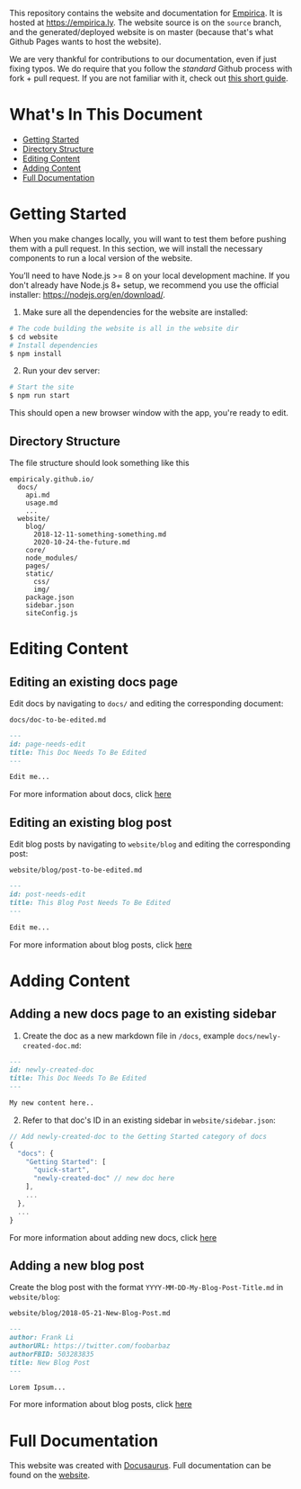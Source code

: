 This repository contains the website and documentation for
[Empirica](https://github.com/empiricaly/meteor-empirica-core). It is hosted at
https://empirica.ly. The website source is on the `source` branch, and the
generated/deployed website is on master (because that's what Github Pages wants
to host the website).

We are very thankful for contributions to our documentation, even if just fixing
typos. We do require that you follow the _standard_ Github process with fork +
pull request. If you are not familiar with it, check out
[this short guide](https://gist.github.com/Chaser324/ce0505fbed06b947d962).

# What's In This Document

- [Getting Started](#getting-started)
- [Directory Structure](#directory-structure)
- [Editing Content](#editing-content)
- [Adding Content](#adding-content)
- [Full Documentation](#full-documentation)

# Getting Started

When you make changes locally, you will want to test them before pushing them
with a pull request. In this section, we will install the necessary components
to run a local version of the website.

You’ll need to have Node.js >= 8 on your local development machine. If you don't
already have Node.js 8+ setup, we recommend you use the official installer:
https://nodejs.org/en/download/.

1. Make sure all the dependencies for the website are installed:

```sh
# The code building the website is all in the website dir
$ cd website
# Install dependencies
$ npm install
```

2. Run your dev server:

```sh
# Start the site
$ npm run start
```

This should open a new browser window with the app, you're ready to edit.

## Directory Structure

The file structure should look something like this

```
empiricaly.github.io/
  docs/
    api.md
    usage.md
    ...
  website/
    blog/
      2018-12-11-something-something.md
      2020-10-24-the-future.md
    core/
    node_modules/
    pages/
    static/
      css/
      img/
    package.json
    sidebar.json
    siteConfig.js
```

# Editing Content

## Editing an existing docs page

Edit docs by navigating to `docs/` and editing the corresponding document:

`docs/doc-to-be-edited.md`

```markdown
---
id: page-needs-edit
title: This Doc Needs To Be Edited
---

Edit me...
```

For more information about docs, click
[here](https://docusaurus.io/docs/en/navigation)

## Editing an existing blog post

Edit blog posts by navigating to `website/blog` and editing the corresponding
post:

`website/blog/post-to-be-edited.md`

```markdown
---
id: post-needs-edit
title: This Blog Post Needs To Be Edited
---

Edit me...
```

For more information about blog posts, click
[here](https://docusaurus.io/docs/en/adding-blog)

# Adding Content

## Adding a new docs page to an existing sidebar

1. Create the doc as a new markdown file in `/docs`, example
   `docs/newly-created-doc.md`:

```md
---
id: newly-created-doc
title: This Doc Needs To Be Edited
---

My new content here..
```

2. Refer to that doc's ID in an existing sidebar in `website/sidebar.json`:

```javascript
// Add newly-created-doc to the Getting Started category of docs
{
  "docs": {
    "Getting Started": [
      "quick-start",
      "newly-created-doc" // new doc here
    ],
    ...
  },
  ...
}
```

For more information about adding new docs, click
[here](https://docusaurus.io/docs/en/navigation)

## Adding a new blog post

Create the blog post with the format `YYYY-MM-DD-My-Blog-Post-Title.md` in
`website/blog`:

`website/blog/2018-05-21-New-Blog-Post.md`

```markdown
---
author: Frank Li
authorURL: https://twitter.com/foobarbaz
authorFBID: 503283835
title: New Blog Post
---

Lorem Ipsum...
```

For more information about blog posts, click
[here](https://docusaurus.io/docs/en/adding-blog)

# Full Documentation

This website was created with [Docusaurus](https://docusaurus.io/). Full
documentation can be found on the [website](https://docusaurus.io/).
